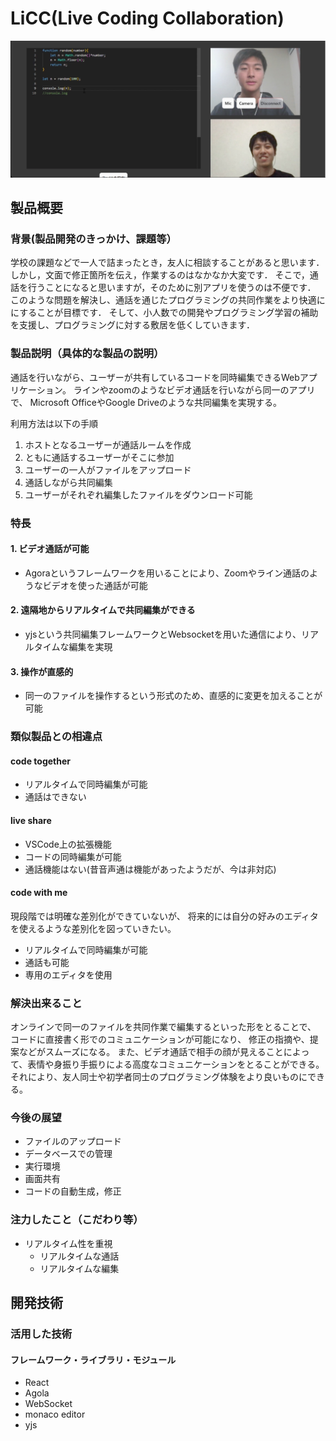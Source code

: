 # LiCC(Live Coding Collaboration)

[![IMAGE ALT TEXT HERE](banner.jpg)](https://www.youtube.com/watch?v=DZXUkEj-CSI)

## 製品概要
### 背景(製品開発のきっかけ、課題等）

学校の課題などで一人で詰まったとき，友人に相談することがあると思います．
しかし，文面で修正箇所を伝え，作業するのはなかなか大変です．
そこで，通話を行うことになると思いますが，そのために別アプリを使うのは不便です．
このような問題を解決し、通話を通じたプログラミングの共同作業をより快適ににすることが目標です．
そして、小人数での開発やプログラミング学習の補助を支援し、プログラミングに対する敷居を低くしていきます．

### 製品説明（具体的な製品の説明）
通話を行いながら、ユーザーが共有しているコードを同時編集できるWebアプリケーション。
ラインやzoomのようなビデオ通話を行いながら同一のアプリで、
Microsoft OfficeやGoogle Driveのような共同編集を実現する。

利用方法は以下の手順
1. ホストとなるユーザーが通話ルームを作成
2. ともに通話するユーザーがそこに参加
3. ユーザーの一人がファイルをアップロード
4. 通話しながら共同編集
5. ユーザーがそれぞれ編集したファイルをダウンロード可能

### 特長
#### 1. ビデオ通話が可能

- Agoraというフレームワークを用いることにより、Zoomやライン通話のようなビデオを使った通話が可能

#### 2. 遠隔地からリアルタイムで共同編集ができる

- yjsという共同編集フレームワークとWebsocketを用いた通信により、リアルタイムな編集を実現

#### 3. 操作が直感的

- 同一のファイルを操作するという形式のため、直感的に変更を加えることが可能

### 類似製品との相違点

#### code together

- リアルタイムで同時編集が可能
- 通話はできない

#### live share

- VSCode上の拡張機能
- コードの同時編集が可能
- 通話機能はない(昔音声通は機能があったようだが、今は非対応)

#### code with me

現段階では明確な差別化ができていないが、
将来的には自分の好みのエディタを使えるような差別化を図っていきたい。

- リアルタイムで同時編集が可能
- 通話も可能
- 専用のエディタを使用

### 解決出来ること
オンラインで同一のファイルを共同作業で編集するといった形をとることで、
コードに直接書く形でのコミュニケーションが可能になり、
修正の指摘や、提案などがスムーズになる。
また、ビデオ通話で相手の顔が見えることによって、表情や身振り手振りによる高度なコミュニケーションをとることができる。それにより、友人同士や初学者同士のプログラミング体験をより良いものにできる。

### 今後の展望
* ファイルのアップロード
* データベースでの管理
* 実行環境
* 画面共有
* コードの自動生成，修正

### 注力したこと（こだわり等）
- リアルタイム性を重視
  - リアルタイムな通話
  - リアルタイムな編集

## 開発技術
### 活用した技術
#### フレームワーク・ライブラリ・モジュール
* React
* Agola
* WebSocket
* monaco editor
* yjs
